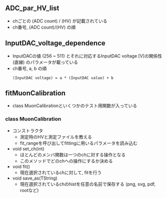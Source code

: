 ## ADC_par_HV_list
- chごとの (ADC count) / (HV) が記載されている
- ch番号, (ADC count)/(HV) の順

## InputDAC_voltage_dependence
- InputDACの値 (256 ~ 511) とそれに対応するInputDAC voltage [V]の関係性 (直線) のパラメータが載っている
- ch番号, a, b の順
    ```
    (InputDAC voltage) = a * (InputDAC value) + b
    ```

## fitMuonCalibration
- class MuonCalibrationといくつかのテスト用関数が入っている
### class MuonCalibration
- コンストラクタ
    - 測定時のHVと測定ファイルを教える
    - fit_rangeを呼び出してfittingに用いるパラメータを読み込む
- void set_ch(int)
    - ほとんどのメンバ関数は一つのchに対する操作となる
    - このメソッドでどのchへの操作にするか決める
- void fit()
    - 現在選択されているchに対して, fitを行う
- void save_as(TString)
    - 現在選択されているchのhistを任意の名前で保存する (png, svg, pdf, rootなど)